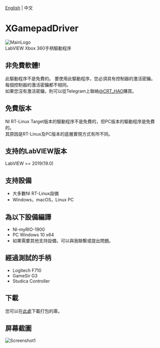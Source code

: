 [English](https://github.com/CISH-Robotics/CRT_XGamepadDriver/blob/main/README.md) | 中文
# XGamepadDriver
![MainLogo](https://user-images.githubusercontent.com/31580253/119094434-9a588600-ba43-11eb-82c1-5914aafce531.png)  
LabVIEW Xbox 360手柄驅動程序  
## 非免費軟體!
此驅動程序不是免費的。 要使用此驅動程序，您必須具有控制器的激活密鑰。  
每個控制器的激活密鑰都不相同。  
如果您沒有激活密鑰，則可以從Telegram上聯絡[@CRT_HAO](https://t.me/crt_hao)購買。
## 免費版本
NI RT-Linux Target版本的驅動程序不是免費的，但PC版本的驅動程序是免費的。  
其原因是RT-Linux及PC版本的底層實現方式有所不同。
## 支持的LabVIEW版本
LabVIEW == 2019(19.0)
## 支持設備
 - 大多數NI RT-Linux設備
 - Windows，macOS，Linux PC
## 為以下設備編譯
 - NI-myRIO-1900
 - PC Windows 10 x64
 - 如果需要其他支持設備，可以與我聯繫或提出問題。
## 經過測試的手柄
 - Logitech F710
 - GameSir G3
 - Studica Controller
## 下載
您可以在[此處](https://github.com/CISH-Robotics/CRT_XGamepadDriver/releases)下載打包的庫。
## 屏幕截圖
![Screenshot1](https://user-images.githubusercontent.com/31580253/119093751-ad1e8b00-ba42-11eb-904e-c6c94d3bc441.png)
